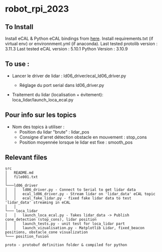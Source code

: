 # robot_rpi_2023

## To Install
Install eCAL & Python eCAL bindings from [here](https://eclipse-ecal.github.io/ecal/getting_started/setup.html).
Install requirements.txt (if virtual env) or environnment.yml (if anaconda).
Last tested protolib version : 3.11.3
Last tested eCAL version : 5.10.1
Python Version : 3.10.9

## To use  : 
* Lancer le driver de lidar : ld06_driver/ecal_ld06_driver.py
    * Réglage du port serial dans ld06_driver.py

* Traitement du lidar (localisation + évitement): loca_lidar/launch_loca_ecal.py

## Pour info sur les topics
* Nom des topics à utiliser : 
    * Position du lidar "brute" : lidar_pos
    * Consigne d'arret détection obstacle en mouvement : stop_cons
    * Position moyennée lorsque le lidar est fixe : smooth_pos
## Relevant files
```
src
│   README.md
│   file001.txt    
│
└───ld06_driver
│   │   ld06_driver.py - Connect to Serial to get lidar data
│   │   ecal_ld06_driver.py - Stream lidar on 'lidar_data' eCAL topic
│   │   ecal_fake_lidar.py - fixed fake lidar data to test 'lidar_data' streaming in eCAL 
│   │   
└─── loca_lidar
│   │   launch_loca_ecal.py - Takes lidar_data -> Publish cone_detection (stop_cons), lidar position
│   │   launch_tests.py - unit test for loca_lidar part
│   │   launch_vizualisation.py - Matplotlib Lidar, fixed_beacon positions, obstacle_cone visualization
└─── position_fusion

proto - protobuf definition folder & compiled for python
```